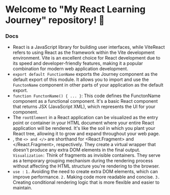 # Welcome to "My React Learning Journey" repository! 🚀
### Docs
* React is a JavaScript library for building user interfaces, while ViteReact refers to using React as the framework within the Vite development environment. Vite is an excellent choice for React development due to its speed and developer-friendly features, making it a popular combination for modern web application development.
* `export default FunctionName`  exports the Journey component as the default export of this module. It allows you to import and use the `FunctonName` component in other parts of your application as the default export.
* `function FunctonName() { ... }`: This code defines the FunctonName component as a functional component. It's a basic React component that returns JSX (JavaScript XML), which represents the UI for your component.
* The `rootElement` in a React application can be visualized as the entry point or container in your HTML document where your entire React application will be rendered. It's like the soil in which you plant your React tree, allowing it to grow and expand throughout your web page.
* , the `<> and </>` are shorthand for <React.Fragment> and </React.Fragment>, respectively. They create a virtual wrapper that doesn't produce any extra DOM elements in the final output. `Visualization:`
Think of fragments as invisible containers. They serve as a temporary grouping mechanism during the rendering process without affecting the HTML structure you're rendering to the browser.
* `use :` 
`1.` Avoiding the need to create extra DOM elements, which can improve performance.
`2.` Making code more readable and concise.
`3.` Creating conditional rendering logic that is more flexible and easier to maintain.
